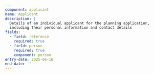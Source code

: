 ```yaml
---
component: applicant
name: Applicant
description: |
  Details of an individual applicant for the planning application,
  including their personal information and contact details
fields:
  - field: reference
    required: true
  - field: person
    required: true
    component: person
entry-date: 2025-06-16
end-date: ''
---
```

